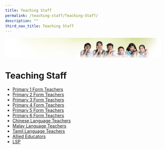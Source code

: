 ```yaml
---
title: Teaching Staff
permalink: /teaching-staff/Teaching-Staff/
description: ""
third_nav_title: Teaching Staff
---
```

![](/images/Banner.jpg)

Teaching Staff
==============

* [Primary 1 Form Teachers](/teaching-staff/Primary-1-Form-Teachers/)
* [Primary 2 Form Teachers](/teaching-staff/Primary-2-Form-Teachers/)
* [Primary 3 Form Teachers](/teaching-staff/Primary-3-Form-Teachers/)
* [Primary 4 Form Teachers](/teaching-staff/Primary-4-Form-Teachers/)
* [Primary 5 Form Teachers](/teaching-staff/Primary-5-Form-Teachers/)
* [Primary 6 Form Teachers](/teaching-staff/Primary-6-Form-Teachers/)
* [Chinese Language Teachers](/teaching-staff/Chinese-Language-Teachers/)
* [Malay Language Teachers](/teaching-staff/Malay-Language-Teachers/)
* [Tamil Language Teachers](/teaching-staff/Tamil-Language-Teachers/)
* [Allied Educators](/teaching-staff/Allied-Educators/)
* [LSP](/teaching-staff/LSP/)
